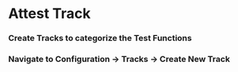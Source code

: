 # Attest Track

### Create Tracks to categorize the Test Functions
### Navigate to Configuration -> Tracks -> Create New Track